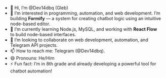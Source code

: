 - 👋 Hi, I’m @Dev14dbq (Gleb)  
- 👀 I’m interested in programming, automation, and web development. I’m building **Formify** — a system for creating chatbot logic using an intuitive node-based editor.  
- 🌱 I’m currently learning Node.js, MySQL, and working with **React Flow** to build node-based interfaces.  
- 💞️ I’m looking to collaborate on web development, automation, and Telegram API projects.  
- 📫 How to reach me: Telegram (@Dev14dbq).  
- 😄 Pronouns: He/Him  
- ⚡ Fun fact: I’m in 8th grade and already developing a powerful tool for chatbot automation!  
